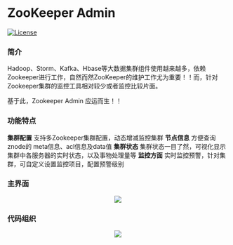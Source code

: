 # ZooKeeper Admin

[![License](https://img.shields.io/badge/license-Apache%202-4EB1BA.svg)](https://www.apache.org/licenses/LICENSE-2.0.html)

### 简介

Hadoop、Storm、Kafka、Hbase等大数据集群组件使用越来越多，依赖Zookeeper进行工作，自然而然ZooKeeper的维护工作尤为重要！！而，针对Zookeeper集群的监控工具相对较少或者监控比较片面。

基于此，Zookeeper Admin 应运而生！！


### 功能特点
**集群配置**  支持多Zookeeper集群配置，动态增减监控集群
**节点信息**  方便查询znode的 meta信息、acl信息及data值
**集群状态**  集群状态一目了然，可视化显示集群中各服务器的实时状态，以及事物处理量等
**监控方面**  实时监控预警，针对集群，可自定义设置监控项目，配置预警级别


### 主界面
<div align=center><img src="C:\Users\artJava\Desktop\dashboard.png"/></div>


### 代码组织
<div align=center><img src="C:\Users\artJava\Desktop\code.png"/></div>

